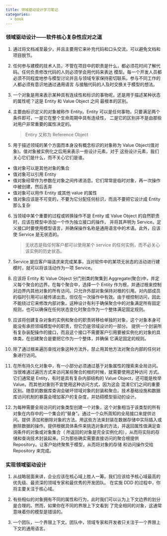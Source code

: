 ```yaml
---
title: 领域驱动设计学习笔记
categories:
  - book
---
```


### 领域驱动设计——软件核心复杂性应对之道

1. 通过将文档减至最少，并且主要用它来补充代码和口头交流，可以避免文档和项目脱节。

2. 任何参与建模的技术人员，不管在项目中的职责是什么，都必须花时间了解代码。任何负责修改代码的人则必须学会用代码来表达
模型。每一个开发人员都必须不同程度地参与模型讨论并且与领域专家保持密切联系。参与不同工作的人都必须有意识地通过通用语言
与接触代码的人及时交换关于模型的想法。

3. 一个对象是用来表示某种具有连续性和标识的事物呢，还是用于描述某种状态的属性呢？这是 Entity 和 Value Object 之间
最根本的区别。

4. 主要由标识定义的对象被称作 Entity。Entity 可以是任何事物，只要满足两个条件即可，一是它在整个生命周期中具有连续性，
二是它的区别并不是由那些对用户非常重要的属性决定的。

	> Entiry 又称为 Reference Object

5. 用于描述领域的某个方面而本身没有概念标识的对象称为 Value Object(值对象)。值对象被实例化之后用来表示一些设计元素，对于
这些设计元素，我们关心它们是什么，而不关心它们是谁。

  * 值对象可以是其他对象的集合
  * 值对象可以引用 Entity
  * 值对象经常作为参数在对象之间传递消息。它们常常是临时对象，再一次操作中被创建，然后丢弃
  * 值对象可以用作 Entity 或其他 value 的属性
  * 值对象应该是不可变的，不要为它分配任何标识，而且不要把它设计成 Entity 那么复杂

6. 当领域中某个重要的过程或转换操作不是 Entity 或 Value Object 的自然职责时，应该在模型中添加一个作为独立接口的操作，
并将其声明为 Service。定义接口时要使用模型语言，并确保操作名称是通用语言中的术语。此外，应该使 Service 是无状态的。

	> 无状态是指任何客户都可以使用某个 service 的任何实例，而不必关心该实例的历史状态。

7. Service 是应客户端请求来完成某事，当对软件中的某项无状态的活动进行建模时，就可以将该活动作为一项 Service。

8. 应该将 Entity 和 Value Object 分门别类的聚集到 Aggregate(聚合)中，并定义每个聚合的边界。在每个聚合中，选择一个 Entity 作为根，并通过根来控制对边界内其他对象的所有访问。只允许外部对象保持对根的引用。对内部成员的临时引用可以被传递出去，但仅在一次操作中有效。由于根控制访问，因此不能绕过它来修改内部对象。这种设计有利于确保聚合中的对象满足所有固定规则，也可以确保在任何状态变化时聚合作为一个整体满足固定规则。

9. 应该将创建复杂对象的实例和聚合的职责转移给单独的对象，这个对象本身可能没有承担领域模型中的职责，但它仍是领域设计的一部分。
提供一个封装所有复杂装配操作的接口，而且这个接口不需要客户引用要被实例化的对象的具体类，在创建聚合是要把它作为一个整体，并确保
它满足固定的规则。

10. 除了通过根来遍历查找对象这种方法外，禁止用其他方法对聚合内部的任何对象进行访问。

11. 在所有持久化对象中，有一小部分必须通过基于对象属性的搜索来全局访问。当很难通过遍历方式来访问某些聚合的根的时候，就需要使用这种访问
方式。它们通常是 Entity，有时是具有复杂内部结构的 Value Object，还可能是枚举 Value。而其他对象则不宜使用这种访问方式，因为这会
混淆它们之间的重要区别。随意的数据库查询会破坏领域对象的封装和聚合。技术基础设施和数据库访问机制的暴露会增加客户的复杂度，并妨碍模型驱动的设计。

12. 为每种需要全局访问的对象类型创建一个对象，这个对象相当于该类型的所有对象在内存中的一个集合的“替身”。通过一个众所周知的全局接口来提供访问。提供
添加和删除对象的方法。用这些方法来封装在数据存储中实际插入或删除数据的操作。提供根据具体条件来挑选对象的方法，并返回属性值满足查询条件的对象或对象集合（
所返回的对象是完全实例化的），从而将实际的存储和查询技术封装起来。只为那些确实需要直接访问的聚合根提供 Repository。让客户始终聚焦于模型，从而将对象的存储
和访问操作交给 Repository 来完成。


### 实现领域驱动设计

1. 从战略层面来讲，企业应该在核心域上胜人一筹。我们应该给予核心域最高的优先级、最资深的领域专家和最优秀的开发团队。
在实施 DDD 的过程中，你将主要关注于核心域。

2. 有些相似的对象拥有不同的属性和行为，此时我们可以认为上下文边界的划分是合理的。然而，如果你在不同的界限上下文看到
了完全相同的对象，这通常意味着你的模型是错误的。

3. 一个团队，一个界限上下文。团队中，领域专家和开发者只关注于一个界限上下文的通用语言。